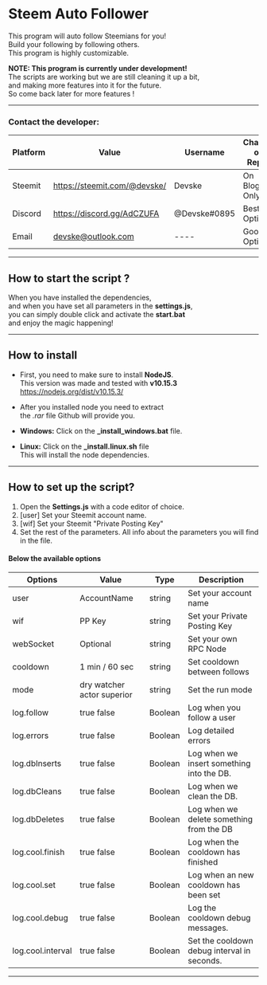 # Steem Auto Follower
This program will auto follow Steemians for you! <br>
Build your following by following others. <br>
This program is highly customizable.  <br>

<b> NOTE: This program is currently under development!</b><br>
The scripts are working but we are still cleaning it up a bit,<br>
and making more features into it for the future.<br>
So come back later for more features !
<hr>

### Contact the developer:
| Platform | Value | Username | Chance of Reply |
|---|---|---|---|
| Steemit | https://steemit.com/@devske/ | Devske | On Blogs Only |
| Discord | https://discord.gg/AdCZUFA | @Devske#0895 | Best Option |
| Email | devske@outlook.com | ---- | Good Option |

<hr>

## How to start the script ?
When you have installed the dependencies, <br>
and when you have set all parameters in the **settings.js**, <br>
you can simply double click and activate the **start.bat** <br>
and enjoy the magic happening!

<hr>

## How to install
* First, you need to make sure to install **NodeJS**. <br>
This version was made and tested with **v10.15.3** <br>
https://nodejs.org/dist/v10.15.3/

* After you installed node you need to extract <br>
the *.rar* file Github will provide you.

* **Windows:** Click on the **_install_windows.bat** file. <br>
* **Linux:** Click on the **_install.linux.sh** file <br>
This will install the node dependencies.
<hr>

## How to set up the script?
1. Open the **Settings.js** with a code editor of choice.
2. [user] Set your Steemit account name.
3. [wif] Set your Steemit "Private Posting Key"
4. Set the rest of the parameters.
All info about the parameters you will find in the file.

#### Below the available options
| Options | Value | Type | Description |
| --- | --- | --- | --- |
| user | AccountName | string | Set your account name |
| wif | PP Key | string | Set your Private Posting Key |
| webSocket | Optional | string | Set your own RPC Node |
| cooldown | 1 min / 60 sec | string | Set cooldown between follows |
| mode | dry watcher actor superior | string | Set the run mode |
| log.follow | true false | Boolean | Log when you follow a user |
| log.errors | true false | Boolean | Log detailed errors |
| log.dbInserts | true false | Boolean | Log when we insert something into the DB. |
| log.dbCleans | true false | Boolean | Log when we clean the DB. |
| log.dbDeletes | true false | Boolean | Log when we delete something from the DB |
| log.cool.finish | true false | Boolean | Log when the cooldown has finished |
| log.cool.set | true false | Boolean | Log when an new cooldown has been set |
| log.cool.debug | true false | Boolean | Log the cooldown debug messages. |
| log.cool.interval | true false | Boolean | Set the cooldown debug interval in seconds. |
<hr>
